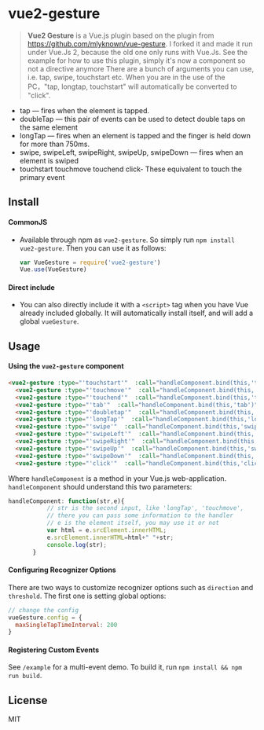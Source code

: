 # vue2-gesture

> **Vue2 Gesture** is a Vue.js plugin based on the plugin from https://github.com/mlyknown/vue-gesture.
 >I forked it and made it run under Vue.Js 2, because the old one only runs with Vue.Js.
 See the example for how to use this plugin, simply it's now a component so not a directive anymore
 There are a bunch of arguments you can use, i.e. tap, swipe, touchstart etc. 
 When you are in the use of the PC，"tap, longtap, touchstart" will automatically be converted to "click".

- tap — fires when the element is tapped.
- doubleTap — this pair of events can be used to detect double taps on the same element
- longTap — fires when an element is tapped and the finger is held down for more than 750ms.
- swipe, swipeLeft, swipeRight, swipeUp, swipeDown — fires when an element is swiped 
- touchstart touchmove touchend click- These equivalent to touch the primary event 


## Install

#### CommonJS

- Available through npm as `vue2-gesture`. So simply run `npm install vue2-gesture`. Then you can use it as follows:

  ``` js
  var VueGesture = require('vue2-gesture')
  Vue.use(VueGesture)
  ```

#### Direct include

- You can also directly include it with a `<script>` tag when you have Vue already included globally. It will automatically install itself, and will add a global `vueGesture`.

## Usage

#### Using the `vue2-gesture` component

``` html
<vue2-gesture :type="'touchstart'"  :call="handleComponent.bind(this,'touchstart')" >touchstart</vue2-gesture>
  <vue2-gesture :type="'touchmove'"  :call="handleComponent.bind(this,'touchmove')" ><i>touchmove</i></vue2-gesture>
  <vue2-gesture :type="'touchend'"  :call="handleComponent.bind(this,'touchend')" >touchend</vue2-gesture>
  <vue2-gesture :type="'tab'"  :call="handleComponent.bind(this,'tab')" >tap</vue2-gesture>
  <vue2-gesture :type="'doubletap'"  :call="handleComponent.bind(this,'doubletap')">doubleTap</vue2-gesture>
  <vue2-gesture :type="'longTap'"  :call="handleComponent.bind(this,'longTap')">longTap</vue2-gesture>
  <vue2-gesture :type="'swipe'"  :call="handleComponent.bind(this,'swipe')">swipe</vue2-gesture>
  <vue2-gesture :type="'swipeLeft'"  :call="handleComponent.bind(this,'swipeLeft')">swipeLeft</vue2-gesture>
  <vue2-gesture :type="'swipeRight'"  :call="handleComponent.bind(this,'swipeRight')">swipeRight</vue2-gesture>
  <vue2-gesture :type="'swipeUp'"  :call="handleComponent.bind(this,'swipeUp')">swipeUp</vue2-gesture>
  <vue2-gesture :type="'swipeDown'"  :call="handleComponent.bind(this,'swipeDown')">swipeDown</vue2-gesture>
  <vue2-gesture :type="'click'"  :call="handleComponent.bind(this,'click')">click</vue2-gesture>

```

Where `handleComponent` is a method in your Vue.js web-application. `handleComponent` should understand this two parameters:

  ``` js
 handleComponent: function(str,e){
             // str is the second input, like 'longTap', 'touchmove', 
             // there you can pass some information to the handler 
             // e is the element itself, you may use it or not
             var html = e.srcElement.innerHTML;
             e.srcElement.innerHTML=html+" "+str;
             console.log(str);
         }
  ```

#### Configuring Recognizer Options

There are two ways to customize recognizer options such as `direction` and `threshold`. The first one is setting global options:

``` js
// change the config
vueGesture.config = {
  maxSingleTapTimeInterval: 200
}
```
#### Registering Custom Events

See `/example` for a multi-event demo. To build it, run `npm install && npm run build`.

## License

MIT

